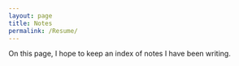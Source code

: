 ```yaml
---
layout: page
title: Notes
permalink: /Resume/
---
```


On this page, I hope to keep an index of notes I have been writing.